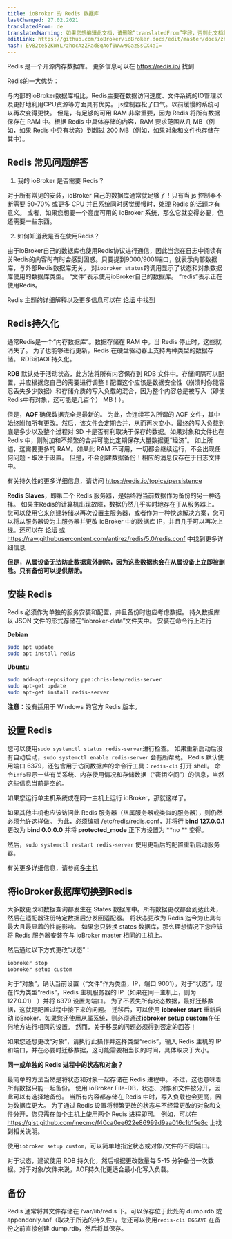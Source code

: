 ```yaml
---
title: ioBroker 的 Redis 数据库
lastChanged: 27.02.2021
translatedFrom: de
translatedWarning: 如果您想编辑此文档，请删除“translatedFrom”字段，否则此文档将再次自动翻译
editLink: https://github.com/ioBroker/ioBroker.docs/edit/master/docs/zh-cn/config/redis.md
hash: Ev82te52KWYL/zhocAzZRad8qAof0Www9GazSsCX4aI=
---
```

Redis 是一个开源内存数据库。
更多信息可以在 https://redis.io/ 找到

Redis的一大优势：

与内部的ioBroker数据库相比，Redis主要在数据访问速度、文件系统的IO管理以及更好地利用CPU资源等方面具有优势。
js控制器松了口气。以前缓慢的系统可以再次变得更快。
但是，有足够的可用 RAM 非常重要，因为 Redis 将所有数据保存在 RAM 中。根据 Redis 中具体存储的内容，RAM 要求范围从几 MB（例如，如果 Redis 中只有状态）到超过 200 MB（例如，如果对象和文件也存储在其中）。

## Redis 常见问题解答
1. 我的 ioBroker 是否需要 Redis？

对于所有常见的安装，ioBroker 自己的数据库通常就足够了！只有当 js 控制器不断需要 50-70% 或更多 CPU 并且系统同时感觉缓慢时，处理 Redis 的话题才有意义。
或者，如果您想要一个高度可用的 ioBroker 系统，那么它就变得必要，但还需要一些东西。

2. 如何知道我是否在使用Redis？

由于ioBroker自己的数据库也使用Redis协议进行通信，因此当您在日志中阅读有关Redis的内容时有时会感到困惑。只要提到9000/9001端口，就表示内部数据库，与外部Redis数据库无关。
对`iobroker status`的调用显示了状态和对象数据库使用的数据库类型。
“文件”表示使用ioBroker自己的数据库。 “redis”表示正在使用Redis。

Redis 主题的详细解释以及更多信息可以在 [论坛](https://forum.iobroker.net/topic/26327/redis-in-iobroker-%C3%BCberblick) 中找到

## Redis持久化
通常Redis是一个“内存数据库”。数据存储在 RAM 中。当 Redis 停止时，这些就消失了。
为了也能够进行更新，Redis 在硬盘驱动器上支持两种类型的数据存储。
RDB和AOF持久化。

**RDB** 默认处于活动状态，此方法将所有内容保存到 RDB 文件中。存储间隔可以配置，并应根据您自己的需要进行调整！配置这个应该是数据安全性（崩溃时你能容忍丢失多少数据）和存储介质的写入负载的混合，因为整个内容总是被写入（即使Redis中有对象，这可能是几百个） MB！）。

但是，**AOF** 确保数据完全是最新的。
为此，会连续写入所谓的 AOF 文件，其中始终附加所有更改。然后，该文件会定期合并，从而再次变小。最终的写入负载到底是多少以及整个过程对 SD 卡是否有利取决于保存的数据。如果对象和文件也在 Redis 中，则附加和不频繁的合并可能比定期保存大量数据更“经济”。
如上所述，这需要更多的 RAM。如果此 RAM 不可用，一切都会继续运行，不会出现任何问题 - 取决于设置。
但是，不会创建数据备份！相应的消息仅存在于日志文件中。

有关持久性的更多详细信息，请访问 https://redis.io/topics/persistence

**Redis Slaves**，即第二个 Redis 服务器，是始终将当前数据作为备份的另一种选择。
如果主Redis的计算机出现故障，数据仍然几乎实时地存在于从服务器上。
您可以使用它来创建转储以再次设置主服务器，或者作为一种快速解决方案，您可以将从服务器设为主服务器并更改 ioBroker 中的数据库 IP，并且几乎可以再次上线。还可以在 [论坛](https://forum.iobroker.net/topic/26327/redis-in-iobroker-%C3%BCberblick) 或 https://raw.githubusercontent.com/antirez/redis/5.0/redis.conf 中找到更多详细信息

**但是，从属设备无法防止数据意外删除，因为这些数据也会在从属设备上立即被删除。只有备份可以提供帮助。**

## 安装 Redis
Redis 必须作为单独的服务安装和配置，并且备份时也应考虑数据。
持久数据库以 JSON 文件的形式存储在“iobroker-data”文件夹中。
安装在命令行上进行

**Debian**

```sh
sudo apt update
sudo apt install redis
```

**Ubuntu**

```sh
sudo add-apt-repository ppa:chris-lea/redis-server
sudo apt-get update
sudo apt-get install redis-server
```

**注意**：没有适用于 Windows 的官方 Redis 版本。

## 设置 Redis
您可以使用`sudo systemctl status redis-server`进行检查。
如果重新启动后没有自动启动，`sudo systemctl enable redis-server` 会有所帮助。
Redis 默认使用端口 6379，还包含用于访问数据库的命令行工具：`redis-cli` 打开 shell。
命令`info`显示一些有关系统、内存使用情况和存储数据（“密钥空间”）的信息，当然这些信息当前是空的。

如果您运行单主机系统或在同一主机上运行 ioBroker，那就这样了。

如果其他主机也应该访问此 Redis 服务器（从属服务器或类似的服务器），则仍然必须允许这样做。
为此，必须编辑 /etc/redis/redis.conf，并将行 **bind 127.0.0.1** 更改为 **bind 0.0.0.0** 并将 **protected_mode** 正下方设置为 **no ** 变得。

然后，`sudo systemctl restart redis-server` 使用更新后的配置重新启动服务器。

有关更多详细信息，请参阅[多主机](https://www.iobroker.net/#de/documentation/config/multihost.md)

## 将ioBroker数据库切换到Redis
大多数更改和数据查询都发生在 States 数据库中。所有数据更改都会到达此处，然后在适配器注册特定数据后分发回适配器。
将状态更改为 Redis 迄今为止具有最大且最显着的性能影响。
如果您只转换 states 数据库，那么理想情况下您应该将 Redis 服务器安装在与 ioBroker master 相同的主机上。

然后通过以下方式更改“状态”：

```sh
iobroker stop
iobroker setup custom
```

对于“对象”，确认当前设置（“文件”作为类型，IP，端口 9001），对于“状态”，现在作为类型“redis”，Redis 主机服务器的 IP（如果在同一主机上，则为 127.0.01） ）并将 6379 设置为端口。
为了不丢失所有状态数据，最好迁移数据，这就是配置过程中接下来的问题。
迁移后，可以使用 **iobroker start** 重新启动 ioBroker。如果您还使用从属系统，则必须通过**iobroker setup custom**在任何地方进行相同的设置。
然而，关于移民的问题必须得到否定的回答！

如果您还想更改“对象”，请执行此操作并选择类型“redis”，输入 Redis 主机的 IP 和端口，并在必要时迁移数据，这可能需要相当长的时间，具体取决于大小。

**同一或单独的 Redis 进程中的状态和对象？**

最简单的方法当然是将状态和对象一起存储在 Redis 进程中。
不过，这也意味着所有数据只能一起备份。
使用 ioBroker File-DB，状态、对象和文件被分开，因此可以有选择地备份。
当所有内容都存储在 Redis 中时，写入负载也会更高，因为数据库更大。
为了通过 Redis 设置将频繁更改的状态与不经常更改的对象和文件分开，您只需在每个主机上使用两个 Redis 进程即可。
例如，可以在 https://gist.github.com/inecmc/f40ca0ee622e86999d9aa016c1b15e8c 上找到相关说明。

使用`iobroker setup custom`，可以简单地指定状态或对象/文件的不同端口。

对于状态，建议使用 RDB 持久化，然后根据更改数量每 5-15 分钟备份一次数据。对于对象/文件来说，AOF持久化更适合最小化写入负载。

## 备份
Redis 通常将其文件存储在 /var/lib/redis 下。可以保存位于此处的 dump.rdb 或appendonly.aof（取决于所选的持久性）。您还可以使用`redis-cli BGSAVE` 在备份之前直接创建 dump.rdb，然后将其保存。